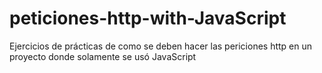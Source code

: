 # peticiones-http-with-JavaScript
 Ejercicios de prácticas de como se deben hacer las periciones http en un proyecto donde solamente se usó JavaScript
